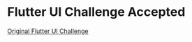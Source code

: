 # Flutter UI Challenge Accepted

[Original Flutter UI Challenge](https://lohanidamodar.github.io/flutter_ui_challenges)
